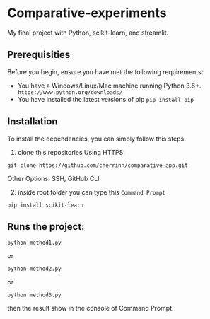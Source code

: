 # Comparative-experiments
My final project with Python, scikit-learn, and streamlit.

## Prerequisities
Before you begin, ensure you have met the following requirements:
- You have a Windows/Linux/Mac machine running Python 3.6+. ``
https://www.python.org/downloads/``
- You have installed the latest versions of pip ``
pip install pip ``

## Installation
To install the dependencies, you can simply follow this steps.

1. clone this repositories
Using HTTPS:
```
git clone https://github.com/cherrinn/comparative-app.git
```
Other Options: SSH, GitHub CLI

2. inside root folder you can type this ``Command Prompt``
```
pip install scikit-learn
```
## Runs the project:
```
python method1.py 
```
or
```
python method2.py 
```
or
```
python method3.py 
```
then the result show in the console of Command Prompt.